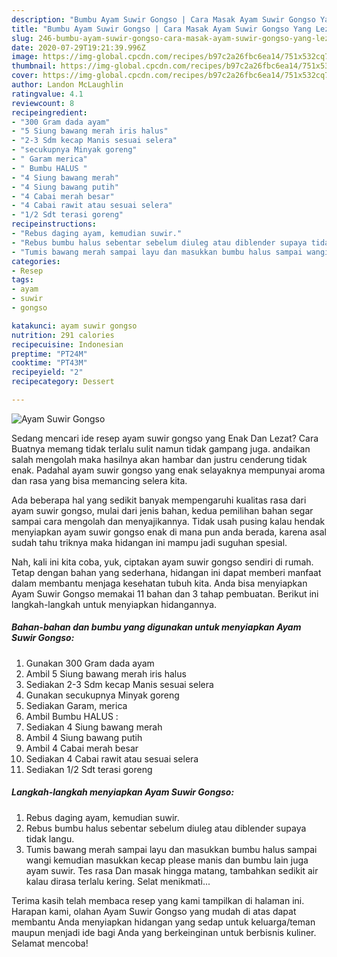 ```yaml
---
description: "Bumbu Ayam Suwir Gongso | Cara Masak Ayam Suwir Gongso Yang Lezat"
title: "Bumbu Ayam Suwir Gongso | Cara Masak Ayam Suwir Gongso Yang Lezat"
slug: 246-bumbu-ayam-suwir-gongso-cara-masak-ayam-suwir-gongso-yang-lezat
date: 2020-07-29T19:21:39.996Z
image: https://img-global.cpcdn.com/recipes/b97c2a26fbc6ea14/751x532cq70/ayam-suwir-gongso-foto-resep-utama.jpg
thumbnail: https://img-global.cpcdn.com/recipes/b97c2a26fbc6ea14/751x532cq70/ayam-suwir-gongso-foto-resep-utama.jpg
cover: https://img-global.cpcdn.com/recipes/b97c2a26fbc6ea14/751x532cq70/ayam-suwir-gongso-foto-resep-utama.jpg
author: Landon McLaughlin
ratingvalue: 4.1
reviewcount: 8
recipeingredient:
- "300 Gram dada ayam"
- "5 Siung bawang merah iris halus"
- "2-3 Sdm kecap Manis sesuai selera"
- "secukupnya Minyak goreng"
- " Garam merica"
- " Bumbu HALUS "
- "4 Siung bawang merah"
- "4 Siung bawang putih"
- "4 Cabai merah besar"
- "4 Cabai rawit atau sesuai selera"
- "1/2 Sdt terasi goreng"
recipeinstructions:
- "Rebus daging ayam, kemudian suwir."
- "Rebus bumbu halus sebentar sebelum diuleg atau diblender supaya tidak langu."
- "Tumis bawang merah sampai layu dan masukkan bumbu halus sampai wangi kemudian masukkan kecap please manis dan bumbu lain juga ayam suwir. Tes rasa Dan masak hingga matang, tambahkan sedikit air kalau dirasa terlalu kering. Selat menikmati..."
categories:
- Resep
tags:
- ayam
- suwir
- gongso

katakunci: ayam suwir gongso 
nutrition: 291 calories
recipecuisine: Indonesian
preptime: "PT24M"
cooktime: "PT43M"
recipeyield: "2"
recipecategory: Dessert

---
```



![Ayam Suwir Gongso](https://img-global.cpcdn.com/recipes/b97c2a26fbc6ea14/751x532cq70/ayam-suwir-gongso-foto-resep-utama.jpg)

Sedang mencari ide resep ayam suwir gongso yang Enak Dan Lezat? Cara Buatnya memang tidak terlalu sulit namun tidak gampang juga. andaikan salah mengolah maka hasilnya akan hambar dan justru cenderung tidak enak. Padahal ayam suwir gongso yang enak selayaknya mempunyai aroma dan rasa yang bisa memancing selera kita.



Ada beberapa hal yang sedikit banyak mempengaruhi kualitas rasa dari ayam suwir gongso, mulai dari jenis bahan, kedua pemilihan bahan segar sampai cara mengolah dan menyajikannya. Tidak usah pusing kalau hendak menyiapkan ayam suwir gongso enak di mana pun anda berada, karena asal sudah tahu triknya maka hidangan ini mampu jadi suguhan spesial.


Nah, kali ini kita coba, yuk, ciptakan ayam suwir gongso sendiri di rumah. Tetap dengan bahan yang sederhana, hidangan ini dapat memberi manfaat dalam membantu menjaga kesehatan tubuh kita. Anda bisa menyiapkan Ayam Suwir Gongso memakai 11 bahan dan 3 tahap pembuatan. Berikut ini langkah-langkah untuk menyiapkan hidangannya.

<!--inarticleads1-->

##### Bahan-bahan dan bumbu yang digunakan untuk menyiapkan Ayam Suwir Gongso:

1. Gunakan 300 Gram dada ayam
1. Ambil 5 Siung bawang merah iris halus
1. Sediakan 2-3 Sdm kecap Manis sesuai selera
1. Gunakan secukupnya Minyak goreng
1. Sediakan  Garam, merica
1. Ambil  Bumbu HALUS :
1. Sediakan 4 Siung bawang merah
1. Ambil 4 Siung bawang putih
1. Ambil 4 Cabai merah besar
1. Sediakan 4 Cabai rawit atau sesuai selera
1. Sediakan 1/2 Sdt terasi goreng




<!--inarticleads2-->

##### Langkah-langkah menyiapkan Ayam Suwir Gongso:

1. Rebus daging ayam, kemudian suwir.
1. Rebus bumbu halus sebentar sebelum diuleg atau diblender supaya tidak langu.
1. Tumis bawang merah sampai layu dan masukkan bumbu halus sampai wangi kemudian masukkan kecap please manis dan bumbu lain juga ayam suwir. Tes rasa Dan masak hingga matang, tambahkan sedikit air kalau dirasa terlalu kering. Selat menikmati...




Terima kasih telah membaca resep yang kami tampilkan di halaman ini. Harapan kami, olahan Ayam Suwir Gongso yang mudah di atas dapat membantu Anda menyiapkan hidangan yang sedap untuk keluarga/teman maupun menjadi ide bagi Anda yang berkeinginan untuk berbisnis kuliner. Selamat mencoba!
